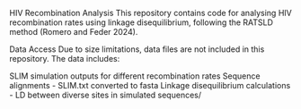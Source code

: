 HIV Recombination Analysis
This repository contains code for analysing HIV recombination rates using linkage disequilibrium, following the RATSLD method (Romero and Feder 2024).


Data Access
Due to size limitations, data files are not included in this repository. 
The data includes:

SLIM simulation outputs for different recombination rates
Sequence alignments - SLIM.txt converted to fasta
Linkage disequilibrium calculations - LD between diverse sites in simulated sequences/ 

